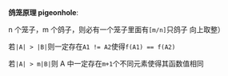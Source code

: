**鸽笼原理 pigeonhole**:

n 个笼子，m 个鸽子，则必有一个笼子里面有`[m/n]`只鸽子 向上取整）

若`|A| > |B|`则一定存在`A1 != A2`使得`f(A1) == f(A2)`

若`|A| > m|B|`则 A 中一定存在`m+1`个不同元素使得其函数值相同
